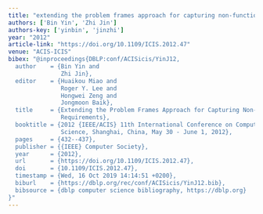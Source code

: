 ```yaml
---
title: "extending the problem frames approach for capturing non-functional requirements"
authors: ['Bin Yin', 'Zhi Jin']
authors-key: ['yinbin', 'jinzhi']
year: "2012"
article-link: "https://doi.org/10.1109/ICIS.2012.47"
venue: "ACIS-ICIS"
bibex: "@inproceedings{DBLP:conf/ACISicis/YinJ12,
  author    = {Bin Yin and
               Zhi Jin},
  editor    = {Huaikou Miao and
               Roger Y. Lee and
               Hongwei Zeng and
               Jongmoon Baik},
  title     = {Extending the Problem Frames Approach for Capturing Non-functional
               Requirements},
  booktitle = {2012 {IEEE/ACIS} 11th International Conference on Computer and Information
               Science, Shanghai, China, May 30 - June 1, 2012},
  pages     = {432--437},
  publisher = {{IEEE} Computer Society},
  year      = {2012},
  url       = {https://doi.org/10.1109/ICIS.2012.47},
  doi       = {10.1109/ICIS.2012.47},
  timestamp = {Wed, 16 Oct 2019 14:14:51 +0200},
  biburl    = {https://dblp.org/rec/conf/ACISicis/YinJ12.bib},
  bibsource = {dblp computer science bibliography, https://dblp.org}
}"
---
```

